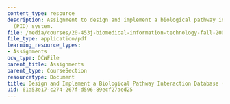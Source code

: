 ```yaml
---
content_type: resource
description: Assignment to design and implement a biological pathway interaction database
  (PID) system.
file: /media/courses/20-453j-biomedical-information-technology-fall-2008/61a53e17c274267fd59689ecf27aed25_assignment1.pdf
file_type: application/pdf
learning_resource_types:
- Assignments
ocw_type: OCWFile
parent_title: Assignments
parent_type: CourseSection
resourcetype: Document
title: Design and Implement a Biological Pathway Interaction Database (PID) System
uid: 61a53e17-c274-267f-d596-89ecf27aed25
---
```

